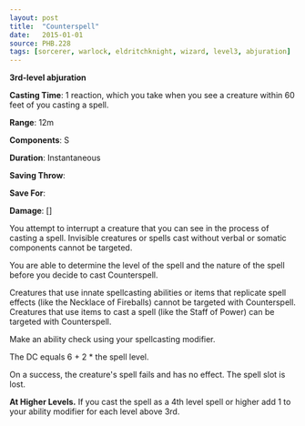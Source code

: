 ```yaml
---
layout: post
title:  "Counterspell"
date:   2015-01-01
source: PHB.228
tags: [sorcerer, warlock, eldritchknight, wizard, level3, abjuration]
---
```


**3rd-level abjuration**

**Casting Time**: 1 reaction, which you take when you see a creature within 60 feet of you casting a spell.

**Range**: 12m

**Components**: S

**Duration**: Instantaneous

**Saving Throw**:

**Save For**:

**Damage**: []

You attempt to interrupt a creature that you can see in the process of casting a spell. Invisible creatures or spells cast without verbal or somatic components cannot be targeted.

You are able to determine the level of the spell and the nature of the spell before you decide to cast Counterspell.

Creatures that use innate spellcasting abilities or items that replicate spell effects (like the Necklace of Fireballs) cannot be targeted with Counterspell. Creatures that use items to cast a spell (like the Staff of Power) can be targeted with Counterspell.

Make an ability check using your spellcasting modifier.

The DC equals 6 + 2 * the spell level.

On a success, the creature's spell fails and has no effect. The spell slot is lost.

**At Higher Levels.** If you cast the spell as a 4th level spell or higher add 1 to your ability modifier for each level above 3rd.
